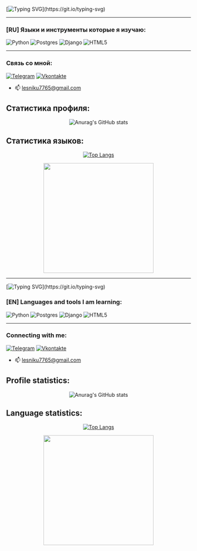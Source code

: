 <div id="Hello-ru">

[![Typing SVG](https://readme-typing-svg.herokuapp.com?font=Roboto&size=30&pause=1000&color=20D5FF&background=FFFFFF&center=true&vCenter=true&width=500&height=40&lines=%D0%92%D1%81%D0%B5%D0%BC+%D0%BF%D1%80%D0%B8%D0%B2%D0%B5%D1%82%F0%9F%91%8B;%D0%AF+%D1%83%D0%B2%D0%BB%D0%B5%D0%BA%D0%B0%D1%8E%D1%81%D1%8C+%D0%BF%D1%80%D0%BE%D0%B3%D1%80%D0%B0%D0%BC%D0%BC%D0%B8%D1%80%D0%BE%D0%B2%D0%B0%D0%BD%D0%B8%D0%B5%D0%BC!)](https://git.io/typing-svg)
</div>
<hr>

### [RU] Языки и инструменты которые я изучаю:
![Python](https://img.shields.io/badge/python-3670A0?style=for-the-badge&logo=python&logoColor=ffdd54)
![Postgres](https://img.shields.io/badge/postgres-%23316192.svg?style=for-the-badge&logo=postgresql&logoColor=white)
![Django](https://img.shields.io/badge/django-%23092E20.svg?style=for-the-badge&logo=django&logoColor=white)
![HTML5](https://img.shields.io/badge/html5-%23E34F26.svg?style=for-the-badge&logo=html5&logoColor=white)
<hr>

### Связь со мной:
[![Telegram](https://img.shields.io/badge/Telegram-2CA5E0?style=for-the-badge&logo=telegram&logoColor=white)](https://t.me/murzi7)
[![Vkontakte](https://img.shields.io/badge/-Vkontakte-090909?style=for-the-badge&logo=Vk&logoColor=4F7DB3)](https://vk.com/murzi7)
- 📫 lesniku7765@gmail.com

## Статистика профиля:
<div id="info-profile-ru" align="center">

![Anurag's GitHub stats](https://github-readme-stats.vercel.app/api?username=Vann4&show_icons=true&theme=radical)
</div>

## Статистика языков:
<div id="info-languages-ru" align="center">

[![Top Langs](https://github-readme-stats.vercel.app/api/top-langs/?username=Vann4&layout=donut-vertical)](https://github.com/Vann4/github-readme-stats)
</div>

<div id="gif-ru" align="center">
  <img src="https://github.com/Vann4/Vann4/blob/main/gif/wink.gif" width="300"/>
</div>

<hr>

<div id="Hello-en">

[![Typing SVG](https://readme-typing-svg.herokuapp.com?font=Roboto&size=30&pause=1000&color=20D5FF&background=FFFFFF&center=true&vCenter=true&width=300&height=40&lines=Hello%2C+everyone%F0%9F%91%8B;I'm+into+programming!)](https://git.io/typing-svg)
</div>

### [EN] Languages and tools I am learning:
![Python](https://img.shields.io/badge/python-3670A0?style=for-the-badge&logo=python&logoColor=ffdd54)
![Postgres](https://img.shields.io/badge/postgres-%23316192.svg?style=for-the-badge&logo=postgresql&logoColor=white)
![Django](https://img.shields.io/badge/django-%23092E20.svg?style=for-the-badge&logo=django&logoColor=white)
![HTML5](https://img.shields.io/badge/html5-%23E34F26.svg?style=for-the-badge&logo=html5&logoColor=white)
<hr>

### Connecting with me:
[![Telegram](https://img.shields.io/badge/Telegram-2CA5E0?style=for-the-badge&logo=telegram&logoColor=white)](https://t.me/murzi7)
[![Vkontakte](https://img.shields.io/badge/-Vkontakte-090909?style=for-the-badge&logo=Vk&logoColor=4F7DB3)](https://vk.com/murzi7)
- 📫 lesniku7765@gmail.com

## Profile statistics:
<div id="info-profile-en" align="center">

![Anurag's GitHub stats](https://github-readme-stats.vercel.app/api?username=Vann4&show_icons=true&theme=radical)
</div>

## Language statistics:
<div id="info-languages-en" align="center">

[![Top Langs](https://github-readme-stats.vercel.app/api/top-langs/?username=Vann4&layout=donut-vertical)](https://github.com/Vann4/github-readme-stats)
</div>

<div id="gif-ru" align="center">
  <img src="https://github.com/Vann4/Vann4/blob/main/gif/wink.gif" width="300"/>
</div>